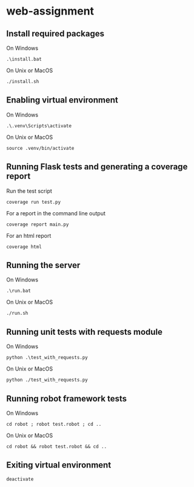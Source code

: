 # web-assignment

## Install required packages
On Windows
```shell
.\install.bat
```

On Unix or MacOS
```shell
./install.sh
```

## Enabling virtual environment
On Windows
```shell
.\.venv\Scripts\activate
```

On Unix or MacOS
```shell
source .venv/bin/activate
```

## Running Flask tests and generating a coverage report
Run the test script
```shell
coverage run test.py
```

For a report in the command line output
```shell
coverage report main.py
```

For an html report
```shell
coverage html
```

## Running the server
On Windows
```shell
.\run.bat
```

On Unix or MacOS
```shell
./run.sh
```

## Running unit tests with requests module
On Windows
```shell
python .\test_with_requests.py
```

On Unix or MacOS
```shell
python ./test_with_requests.py
```

## Running robot framework tests

On Windows
```shell
cd robot ; robot test.robot ; cd ..
```

On Unix or MacOS
```shell
cd robot && robot test.robot && cd ..
```

## Exiting virtual environment
```shell
deactivate
```
